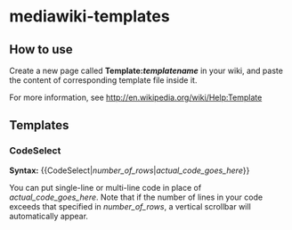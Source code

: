 # mediawiki-templates

## How to use

Create a new page called **Template:_templatename_** in your wiki, and paste the content of corresponding template file inside it.

For more information, see http://en.wikipedia.org/wiki/Help:Template

## Templates

### CodeSelect

**Syntax:** {{CodeSelect|*number_of_rows*|*actual_code_goes_here*}}

You can put single-line or multi-line code in place of *actual_code_goes_here*. Note that if the number of lines in your code exceeds that specified in *number_of_rows*, a vertical scrollbar will automatically appear.

